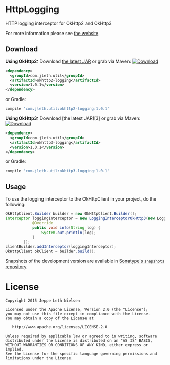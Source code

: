 HttpLogging
========
HTTP logging interceptor for OkHttp2 and OkHttp3

For more information please see [the website][1].


Download
--------
__Using OkHttp2:__
Download [the latest JAR][2] or grab via Maven:
[ ![Download](https://api.bintray.com/packages/jeppeleth/maven/okhttp2-logging/images/download.svg) ](https://bintray.com/jeppeleth/maven/okhttp2-logging/_latestVersion)
```xml
<dependency>
  <groupId>com.jleth.util</groupId>
  <artifactId>okhttp2-logging</artifactId>
  <version>1.0.1</version>
</dependency>
```
or Gradle:
```groovy
compile 'com.jleth.util:okhttp2-logging:1.0.1'
```

__Using OkHttp3:__
Download [the latest JAR][3] or grab via Maven:
[ ![Download](https://api.bintray.com/packages/jeppeleth/maven/okhttp3-logging/images/download.svg) ](https://bintray.com/jeppeleth/maven/okhttp3-logging/_latestVersion)
```xml
<dependency>
  <groupId>com.jleth.util</groupId>
  <artifactId>okhttp3-logging</artifactId>
  <version>1.0.1</version>
</dependency>
```
or Gradle:
```groovy
compile 'com.jleth.util:okhttp3-logging:1.0.1'
```

## Usage

To use the logging interceptor to the OkHttpClient in your project, do the following:
```java
OkHttpClient.Builder builder = new OkHttpClient.Builder();
Interceptor loggingInterceptor = new LoggingInterceptorOkHttp3(new LoggingInterceptorOkHttp3.Logger() {
            @Override
            public void info(String log) {
                System.out.println(log);
            }
        });
clientBuilder.addInterceptor(loggingInterceptor);
OkHttpClient okClient = builder.build();
```

Snapshots of the development version are available in [Sonatype's `snapshots` repository][snap].



License
=======

    Copyright 2015 Jeppe Leth Nielsen

    Licensed under the Apache License, Version 2.0 (the "License");
    you may not use this file except in compliance with the License.
    You may obtain a copy of the License at

       http://www.apache.org/licenses/LICENSE-2.0

    Unless required by applicable law or agreed to in writing, software
    distributed under the License is distributed on an "AS IS" BASIS,
    WITHOUT WARRANTIES OR CONDITIONS OF ANY KIND, either express or implied.
    See the License for the specific language governing permissions and
    limitations under the License.


 [1]: https://github.com/JeppeLeth/HttpLogging
 [2]: https://search.maven.org/remote_content?g=com.jleth.util&a=okhttp2-logging&v=LATEST
 [2]: https://search.maven.org/remote_content?g=com.jleth.util&a=okhttp3-logging&v=LATEST
 [snap]: https://oss.sonatype.org/content/repositories/snapshots/
